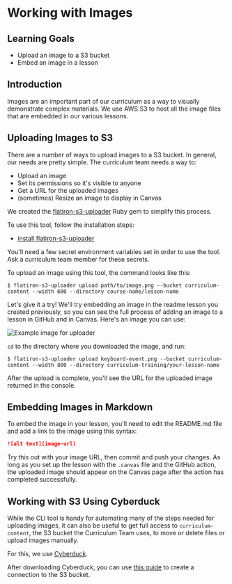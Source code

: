 # Working with Images

## Learning Goals

- Upload an image to a S3 bucket
- Embed an image in a lesson

## Introduction

Images are an important part of our curriculum as a way to visually demonstrate
complex materials. We use AWS S3 to host all the image files that are embedded
in our various lessons.

## Uploading Images to S3

There are a number of ways to upload images to a S3 bucket. In general, our
needs are pretty simple. The curriculum team needs a way to:

- Upload an image
- Set its permissions so it's visible to anyone
- Get a URL for the uploaded images
- (sometimes) Resize an image to display in Canvas

We created the [flatiron-s3-uploader][] Ruby gem to simplify this process.

To use this tool, follow the installation steps:

- [install flatiron-s3-uploader][flatiron-s3-uploader]

You'll need a few secret environment variables set in order to use the tool. Ask
a curriculum team member for these secrets.

To upload an image using this tool, the command looks like this:

```console
$ flatiron-s3-uploader upload path/to/image.png --bucket curriculum-content --width 600 --directory course-name/lesson-name
```

Let's give it a try! We'll try embedding an image in the readme lesson you
created previously, so you can see the full process of adding an image to a
lesson in GitHub and in Canvas. Here's an image you can use:

![Example image for uploader](https://curriculum-content.s3.amazonaws.com/phase-0/acting-on-events-lab/keyboard-event.png)

`cd` to the directory where you downloaded the image, and run:

```console
$ flatiron-s3-uploader upload keyboard-event.png --bucket curriculum-content --width 800 --directory curriculum-training/your-lesson-name
```

After the upload is complete, you'll see the URL for the uploaded image returned
in the console.

## Embedding Images in Markdown

To embed the image in your lesson, you'll need to edit the README.md file and
add a link to the image using this syntax:

```md
![alt text](image-url)
```

Try this out with your image URL, then commit and push your changes. As long as
you set up the lesson with the `.canvas` file and the GitHub action, the
uploaded image should appear on the Canvas page after the action has completed
successfully.

## Working with S3 Using Cyberduck

While the CLI tool is handy for automating many of the steps needed for
uploading images, it can also be useful to get full access to 
`curriculum-content`, the S3 bucket the Curriculum Team uses, to move or delete
files or upload images manually.

For this, we use [Cyberduck][cyberduck].

After downloading Cyberduck, you can use [this guide][cyberduck s3 guide] to
create a connection to the S3 bucket.

[flatiron-s3-uploader]:
  https://github.com/learn-co-curriculum/flatiron-s3-uploader
[cyberduck]: https://cyberduck.io/
[cyberduck s3 guide]:
  https://mediatemple.net/community/products/aws/360010862892/using-cyberduck-for-amazon-s3

